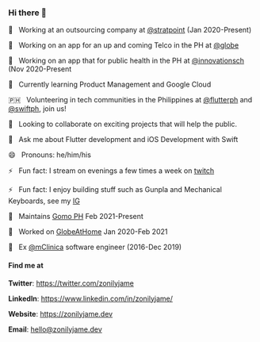### Hi there 👋

🔭 &nbsp; Working at an outsourcing company at [@stratpoint](https://stratpoint.com/) (Jan 2020-Present)

📶 &nbsp; Working on an app for an up and coming Telco in the PH at [@globe](https://www.globe.com.ph/)

🏥 &nbsp; Working on an app that for public health in the PH at [@innovationsch](https://innovationsch.org/) (Nov 2020-Present

🌱 &nbsp; Currently learning Product Management and Google Cloud

🇵🇭 &nbsp; Volunteering in tech communities in the Philippines at [@flutterph](https://flutter.ph/) and [@swiftph](https://swift.ph/), join us!

👯 &nbsp; Looking to collaborate on exciting projects that will help the public.

💬 &nbsp; Ask me about Flutter development and iOS Development with Swift

😄 &nbsp; Pronouns: he/him/his

⚡ &nbsp; Fun fact: I stream on evenings a few times a week on [twitch](https://twitch.tv/tempuratempest/)

⚡ &nbsp; Fun fact: I enjoy building stuff such as Gunpla and Mechanical Keyboards, see my [IG](https://www.instagram.com/kuyazee.archive/)

💼 &nbsp; Maintains [Gomo PH](https://www.gomo.ph/) Feb 2021-Present

💼 &nbsp; Worked on [GlobeAtHome](https://www.globe.com.ph/help/broadband.html) Jan 2020-Feb 2021

💼 &nbsp; Ex [@mClinica](http://mclinica.com/) software engineer (2016-Dec 2019)

#### Find me at 

**Twitter**: https://twitter.com/zonilyjame

**LinkedIn**: https://www.linkedin.com/in/zonilyjame/

**Website**: https://zonilyjame.dev

**Email**: hello@zonilyjame.dev
